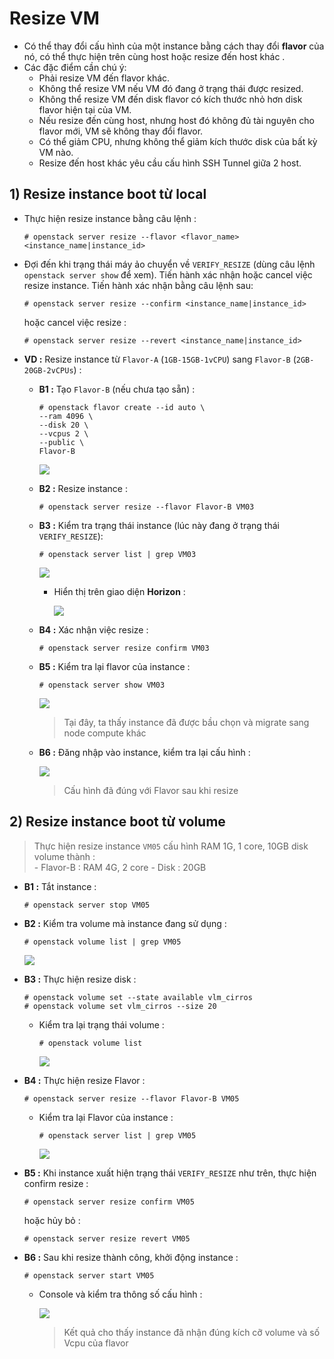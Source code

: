 # Resize VM
- Có thể thay đổi cấu hình của một instance bằng cách thay đổi **flavor** của nó, có thể thực hiện trên cùng host hoặc resize đến host khác .
- Các đặc điểm cần chú ý:
    - Phải resize VM đến flavor khác.
    - Không thể resize VM nếu VM đó đang ở trạng thái được resized.
    - Không thể resize VM đến disk flavor có kích thước nhỏ hơn disk flavor hiện tại của VM.
    - Nếu resize đến cùng host, nhưng host đó không đủ tài nguyên cho flavor mới, VM sẽ không thay đổi flavor.
    - Có thể giảm CPU, nhưng không thể giảm kích thước disk của bất kỳ VM nào.
    - Resize đến host khác yêu cầu cấu hình SSH Tunnel giữa 2 host.
## **1) Resize instance boot từ local**
- Thực hiện resize instance bằng câu lệnh :
    ```
    # openstack server resize --flavor <flavor_name> <instance_name|instance_id>
    ```
- Đợi đến khi trạng thái máy ảo chuyển về `VERIFY_RESIZE` (dùng câu lệnh `openstack server show` để xem). Tiến hành xác nhận hoặc cancel việc resize instance. Tiến hành xác nhận bằng câu lệnh sau:
    ```
    # openstack server resize --confirm <instance_name|instance_id>
    ```
    hoặc cancel việc resize :
    ```
    # openstack server resize --revert <instance_name|instance_id>
    ```
- **VD :** Resize instance từ `Flavor-A` (`1GB-15GB-1vCPU`) sang `Flavor-B` (`2GB-20GB-2vCPUs`) :
    - **B1 :** Tạo `Flavor-B` (nếu chưa tạo sẵn) :
        ```
        # openstack flavor create --id auto \
        --ram 4096 \
        --disk 20 \
        --vcpus 2 \
        --public \
        Flavor-B
        ```
        <img src=https://i.imgur.com/JDOJT1z.png>
    - **B2 :** Resize instance :
        ```
        # openstack server resize --flavor Flavor-B VM03
        ```
    - **B3 :** Kiểm tra trạng thái instance (lúc này đang ở trạng thái `VERIFY_RESIZE`):
        ```
        # openstack server list | grep VM03
        ```
        <img src=https://i.imgur.com/WB5aSpu.png>

        - Hiển thị trên giao diện **Horizon** :

            <img src=https://i.imgur.com/gH0uxub.png>
    - **B4 :** Xác nhận việc resize :
        ```
        # openstack server resize confirm VM03
        ```
    - **B5 :** Kiểm tra lại flavor của instance :
        ```
        # openstack server show VM03
        ```
        <img src=https://i.imgur.com/YvV6I75.png>
        
        > Tại đây, ta thấy instance đã được bầu chọn và migrate sang node compute khác 
    - **B6 :** Đăng nhập vào instance, kiểm tra lại cấu hình :
        
        <img src=https://i.imgur.com/ftpF53q.png>

        > Cấu hình đã đúng với Flavor sau khi resize
## **2) Resize instance boot từ volume**
> Thực hiện resize instance `VM05` cấu hình RAM 1G, 1 core, 10GB disk volume thành :<br>
    - Flavor-B : RAM 4G, 2 core
    - Disk : 20GB
- **B1 :** Tắt instance :
    ```
    # openstack server stop VM05
    ```
- **B2 :** Kiểm tra volume mà instance đang sử dụng :
    ```
    # openstack volume list | grep VM05
    ```
    <img src=https://i.imgur.com/hvrUd6G.png>

- **B3 :** Thực hiện resize disk :
    ```
    # openstack volume set --state available vlm_cirros
    # openstack volume set vlm_cirros --size 20
    ```
    - Kiểm tra lại trạng thái volume :
        ```
        # openstack volume list
        ```
        <img src=https://i.imgur.com/S3BPtkV.png>

- **B4 :** Thực hiện resize Flavor :
    ```
    # openstack server resize --flavor Flavor-B VM05
    ```
    - Kiểm tra lại Flavor của instance :
        ```
        # openstack server list | grep VM05
        ```
        <img src=https://i.imgur.com/GfIuvf1.png>
- **B5 :** Khi instance xuất hiện trạng thái `VERIFY_RESIZE` như trên, thực hiện confirm resize :
    ```
    # openstack server resize confirm VM05
    ```
    hoặc hủy bỏ :
    ```
    # openstack server resize revert VM05
    ```
- **B6 :** Sau khi resize thành công, khởi động instance :
    ```
    # openstack server start VM05
    ```
    - Console và kiểm tra thông số cấu hình :
        
        <img src=https://i.imgur.com/TDWilZq.png>

        > Kết quả cho thấy instance đã nhận đúng kích cỡ volume và số Vcpu của flavor